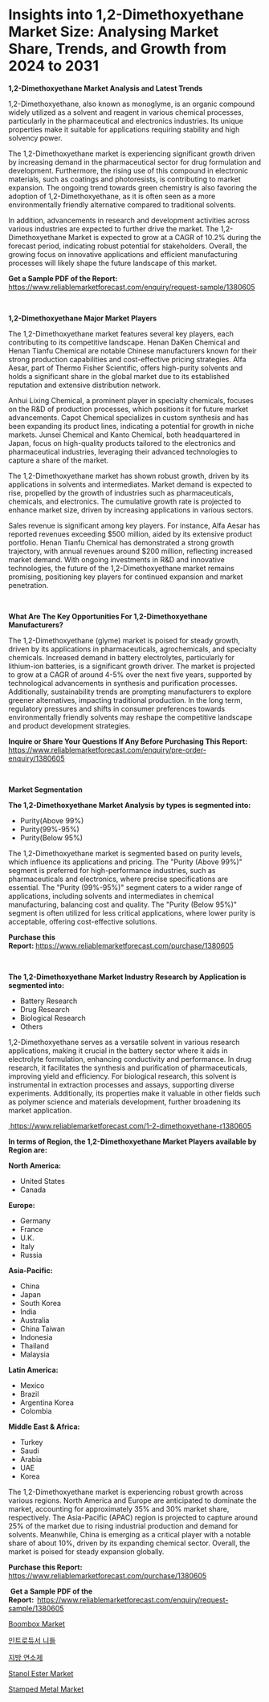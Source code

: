<p><h1>Insights into 1,2-Dimethoxyethane Market Size: Analysing Market Share, Trends, and Growth from 2024 to 2031</h1></p><p><strong>1,2-Dimethoxyethane Market Analysis and Latest Trends</strong></p>
<p><p>1,2-Dimethoxyethane, also known as monoglyme, is an organic compound widely utilized as a solvent and reagent in various chemical processes, particularly in the pharmaceutical and electronics industries. Its unique properties make it suitable for applications requiring stability and high solvency power.</p><p>The 1,2-Dimethoxyethane market is experiencing significant growth driven by increasing demand in the pharmaceutical sector for drug formulation and development. Furthermore, the rising use of this compound in electronic materials, such as coatings and photoresists, is contributing to market expansion. The ongoing trend towards green chemistry is also favoring the adoption of 1,2-Dimethoxyethane, as it is often seen as a more environmentally friendly alternative compared to traditional solvents.</p><p>In addition, advancements in research and development activities across various industries are expected to further drive the market. The 1,2-Dimethoxyethane Market is expected to grow at a CAGR of 10.2% during the forecast period, indicating robust potential for stakeholders. Overall, the growing focus on innovative applications and efficient manufacturing processes will likely shape the future landscape of this market.</p></p>
<p><strong>Get a Sample PDF of the Report:&nbsp;</strong> <a href="https://www.reliablemarketforecast.com/enquiry/request-sample/1380605">https://www.reliablemarketforecast.com/enquiry/request-sample/1380605</a></p>
<p>&nbsp;</p>
<p><strong>1,2-Dimethoxyethane Major Market Players</strong></p>
<p><p>The 1,2-Dimethoxyethane market features several key players, each contributing to its competitive landscape. Henan DaKen Chemical and Henan Tianfu Chemical are notable Chinese manufacturers known for their strong production capabilities and cost-effective pricing strategies. Alfa Aesar, part of Thermo Fisher Scientific, offers high-purity solvents and holds a significant share in the global market due to its established reputation and extensive distribution network.</p><p>Anhui Lixing Chemical, a prominent player in specialty chemicals, focuses on the R&D of production processes, which positions it for future market advancements. Capot Chemical specializes in custom synthesis and has been expanding its product lines, indicating a potential for growth in niche markets. Junsei Chemical and Kanto Chemical, both headquartered in Japan, focus on high-quality products tailored to the electronics and pharmaceutical industries, leveraging their advanced technologies to capture a share of the market.</p><p>The 1,2-Dimethoxyethane market has shown robust growth, driven by its applications in solvents and intermediates. Market demand is expected to rise, propelled by the growth of industries such as pharmaceuticals, chemicals, and electronics. The cumulative growth rate is projected to enhance market size, driven by increasing applications in various sectors.</p><p>Sales revenue is significant among key players. For instance, Alfa Aesar has reported revenues exceeding $500 million, aided by its extensive product portfolio. Henan Tianfu Chemical has demonstrated a strong growth trajectory, with annual revenues around $200 million, reflecting increased market demand. With ongoing investments in R&D and innovative technologies, the future of the 1,2-Dimethoxyethane market remains promising, positioning key players for continued expansion and market penetration.</p></p>
<p>&nbsp;</p>
<p><strong>What Are The Key Opportunities For 1,2-Dimethoxyethane Manufacturers?</strong></p>
<p><p>The 1,2-Dimethoxyethane (glyme) market is poised for steady growth, driven by its applications in pharmaceuticals, agrochemicals, and specialty chemicals. Increased demand in battery electrolytes, particularly for lithium-ion batteries, is a significant growth driver. The market is projected to grow at a CAGR of around 4-5% over the next five years, supported by technological advancements in synthesis and purification processes. Additionally, sustainability trends are prompting manufacturers to explore greener alternatives, impacting traditional production. In the long term, regulatory pressures and shifts in consumer preferences towards environmentally friendly solvents may reshape the competitive landscape and product development strategies.</p></p>
<p><strong>Inquire or Share Your Questions If Any Before Purchasing This Report:</strong> <a href="https://www.reliablemarketforecast.com/enquiry/pre-order-enquiry/1380605">https://www.reliablemarketforecast.com/enquiry/pre-order-enquiry/1380605</a></p>
<p>&nbsp;</p>
<p><strong>Market Segmentation</strong></p>
<p><strong>The 1,2-Dimethoxyethane Market Analysis by types is segmented into:</strong></p>
<p><ul><li>Purity(Above 99%)</li><li>Purity(99%-95%)</li><li>Purity(Below 95%)</li></ul></p>
<p><p>The 1,2-Dimethoxyethane market is segmented based on purity levels, which influence its applications and pricing. The "Purity (Above 99%)" segment is preferred for high-performance industries, such as pharmaceuticals and electronics, where precise specifications are essential. The "Purity (99%-95%)" segment caters to a wider range of applications, including solvents and intermediates in chemical manufacturing, balancing cost and quality. The "Purity (Below 95%)" segment is often utilized for less critical applications, where lower purity is acceptable, offering cost-effective solutions.</p></p>
<p><strong>Purchase this Report:&nbsp;</strong><a href="https://www.reliablemarketforecast.com/purchase/1380605">https://www.reliablemarketforecast.com/purchase/1380605</a></p>
<p>&nbsp;</p>
<p><strong>The 1,2-Dimethoxyethane Market Industry Research by Application is segmented into:</strong></p>
<p><ul><li>Battery Research</li><li>Drug Research</li><li>Biological Research</li><li>Others</li></ul></p>
<p><p>1,2-Dimethoxyethane serves as a versatile solvent in various research applications, making it crucial in the battery sector where it aids in electrolyte formulation, enhancing conductivity and performance. In drug research, it facilitates the synthesis and purification of pharmaceuticals, improving yield and efficiency. For biological research, this solvent is instrumental in extraction processes and assays, supporting diverse experiments. Additionally, its properties make it valuable in other fields such as polymer science and materials development, further broadening its market application.</p></p>
<p><a href="https://www.reliablemarketforecast.com/1-2-dimethoxyethane-r1380605">&nbsp;https://www.reliablemarketforecast.com/1-2-dimethoxyethane-r1380605</a></p>
<p><strong>In terms of Region, the 1,2-Dimethoxyethane Market Players available by Region are:</strong></p>
<p>
    <p> <strong> North America: </strong>
        <ul>
            <li>United States</li>
            <li>Canada</li>
        </ul>
        </p> 
    <p> <strong> Europe: </strong>
        <ul>
            <li>Germany</li>
            <li>France</li>
            <li>U.K.</li>
            <li>Italy</li>
            <li>Russia</li>
        </ul>
        </p> 
    <p> <strong> Asia-Pacific: </strong>
        <ul>
            <li>China</li>
            <li>Japan</li>
            <li>South Korea</li>
            <li>India</li>
            <li>Australia</li>
            <li>China Taiwan</li>
            <li>Indonesia</li>
            <li>Thailand</li>
            <li>Malaysia</li>
        </ul>
        </p> 
    <p> <strong> Latin America: </strong>
        <ul>
            <li>Mexico</li>
            <li>Brazil</li>
            <li>Argentina Korea</li>
            <li>Colombia</li>
        </ul>
        </p> 
    <p> <strong> Middle East & Africa: </strong>
        <ul>
            <li>Turkey</li>
            <li>Saudi</li>
            <li>Arabia</li>
            <li>UAE</li>
            <li>Korea</li>
        </ul>
    </p>
    </p>
<p><p>The 1,2-Dimethoxyethane market is experiencing robust growth across various regions. North America and Europe are anticipated to dominate the market, accounting for approximately 35% and 30% market share, respectively. The Asia-Pacific (APAC) region is projected to capture around 25% of the market due to rising industrial production and demand for solvents. Meanwhile, China is emerging as a critical player with a notable share of about 10%, driven by its expanding chemical sector. Overall, the market is poised for steady expansion globally.</p></p>
<p><strong>Purchase this Report: </strong><a href="https://www.reliablemarketforecast.com/purchase/1380605">https://www.reliablemarketforecast.com/purchase/1380605</a></p>
<p>&nbsp;<strong>Get a Sample PDF of the Report:&nbsp;&nbsp;</strong><a href="https://www.reliablemarketforecast.com/enquiry/request-sample/1380605">https://www.reliablemarketforecast.com/enquiry/request-sample/1380605</a></p>
<p><strong></strong></p>
<p><p><a href="https://www.linkedin.com/pulse/what-emerging-market-trends-boombox-detailed-overview-applications-huwpe?trackingId=pgp60wlORKG33nEQbkeF5g%3D%3D">Boombox Market</a></p><p><a href="https://medium.com/@wallacbahrtyinger567686/introducer-needle-market-%EC%9D%98-%EA%B8%80%EB%A1%9C%EB%B2%8C-%EC%8B%9C%EC%9E%A5-%EA%B0%9C%EC%9A%94%EB%8A%94-%EC%A0%84-%EC%84%B8%EA%B3%84-%EB%B0%8F-%EC%A3%BC%EC%9A%94-%EC%8B%9C%EC%9E%A5%EC%9D%98-%EC%82%B0%EC%97%85%EC%97%90-%EC%98%81%ED%96%A5%EC%9D%84-%EB%AF%B8%EC%B9%98%EB%8A%94-%EC%A3%BC%EC%9A%94-%ED%8A%B8%EB%A0%8C%EB%93%9C%EC%97%90-%EB%8C%80%ED%95%9C-%EB%8F%85%ED%8A%B9%ED%95%9C-%EA%B4%80%EC%A0%90%EC%9D%84-%EC%A0%9C%EA%B3%B5%ED%95%A9%EB%8B%88%EB%8B%A4-4926c12371ba">인트로듀서 니들</a></p><p><a href="https://medium.com/@wallacbahrtyinger567686/%EC%A7%80%EB%B0%A9-%EC%97%B0%EC%86%8C%EC%A0%9C-%EC%8B%9C%EC%9E%A5-%EA%B7%9C%EB%AA%A8-%EC%84%B1%EC%9E%A5-%EC%B6%94%EC%84%B8-%ED%86%B5%EA%B3%84-%EB%B0%8F-%EC%98%88%EC%B8%A1-2024-2031-dcca3c0136bc">지방 연소제</a></p><p><a href="https://issuu.com/reportprime-2/docs/stanol-ester-market-size-2030.pptx_731649df0491c7">Stanol Ester Market</a></p><p><a href="https://issuu.com/reportprime-2/docs/stamped-metal-market-size-2030.pptx_01e71f4adc851f">Stamped Metal Market</a></p></p>